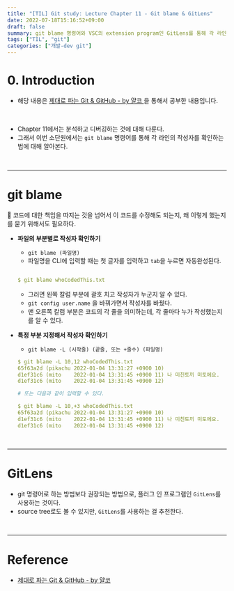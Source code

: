 ```yaml
---
title: "[TIL] Git study: Lecture Chapter 11 - Git blame & GitLens"
date: 2022-07-18T15:16:52+09:00
draft: false
summary: git blame 명령어와 VSC의 extension program인 GitLens를 통해 각 라인의 작성자를 확인하는 법을 알아본다.  
tags: ["TIL", "git"]
categories: ["개발-dev git"]
---
```



# 0. Introduction

- 해당 내용은 [제대로 파는 Git & GitHub - by 얄코 ](https://www.inflearn.com/course/%EC%A0%9C%EB%8C%80%EB%A1%9C-%ED%8C%8C%EB%8A%94-%EA%B9%83/dashboard)을 통해서 공부한 내용입니다.

<br>

- Chapter 11에서는 분석하고 디버깅하는 것에 대해 다룬다.  
- 그래서 이번 소단원에서는 `git blame` 명령어를 통해 각 라인의 작성자를 확인하는 법에 대해 알아본다.  

<br>

---
# git blame

🔅 코드에 대한 책임을 따지는 것을 넘어서 이 코드를 수정해도 되는지, 왜 이렇게 했는지를 묻기 위해서도 필요하다.  

- **파일의 부분별로 작성자 확인하기**
    
    
    - `git blame (파일명)`  
    - 파일명을 CLI에 입력할 때는 첫 글자를 입력하고 `tab`을 누르면 자동완성된다.   

    ```yml

    $ git blame whoCodedThis.txt
    ```

    - 그러면 왼쪽 칼럼 부분에 괄호 치고 작성자가 누군지 알 수 있다. 
    - `git config user.name` 을 바꿔가면서 작성자를 바꿨다. 
    - 맨 오른쪽 칼럼 부분은 코드의 각 줄을 의미하는데, 각 줄마다 누가 작성했는지를 알 수 있다. 

- **특정 부분 지정해서 작성자 확인하기**


    - `git blame -L (시작줄) (끝줄, 또는 +줄수) (파일명)`

    ```yml
    $ git blame -L 10,12 whoCodedThis.txt
    65f63a2d (pikachu 2022-01-04 13:31:27 +0900 10) 
    d1ef31c6 (mito    2022-01-04 13:31:45 +0900 11) 나 미친토끼 미토에요.
    d1ef31c6 (mito    2022-01-04 13:31:45 +0900 12)

    # 또는 다음과 같이 입력할 수 있다. 

    $ git blame -L 10,+3 whoCodedThis.txt
    65f63a2d (pikachu 2022-01-04 13:31:27 +0900 10) 
    d1ef31c6 (mito    2022-01-04 13:31:45 +0900 11) 나 미친토끼 미토에요.
    d1ef31c6 (mito    2022-01-04 13:31:45 +0900 12)
    ```


<br>

---
# GitLens 

- git 명령어로 하는 방법보다 권장되는 방법으로, 플러그 인 프로그램인 `GitLens`를 사용하는 것이다.  
- source tree로도 볼 수 있지만, `GitLens`를 사용하는 걸 추천한다.  

<br>

---

# Reference

- [제대로 파는 Git & GitHub - by 얄코](https://www.inflearn.com/course/%EC%A0%9C%EB%8C%80%EB%A1%9C-%ED%8C%8C%EB%8A%94-%EA%B9%83/dashboard)
